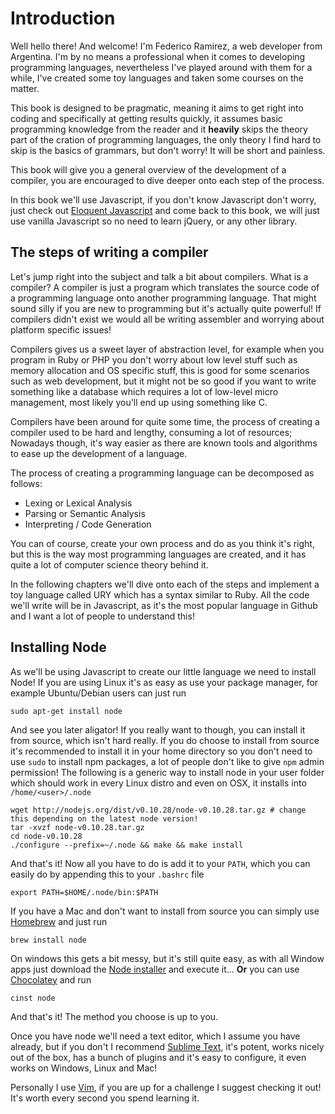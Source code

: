 # Introduction

Well hello there! And welcome! I'm Federico Ramirez, a web developer from 
Argentina. I'm by no means a professional when it comes to developing 
programming languages, nevertheless I've played around with them for a while, 
I've created some toy languages and taken some courses on the matter.

This book is designed to be pragmatic, meaning it aims to get right into 
coding and specifically at getting results quickly, it assumes basic programming 
knowledge from the reader and it __heavily__ skips the theory part of the
cration of programming languages, the only theory I find hard to skip is the
basics of grammars, but don't worry! It will be short and painless.

This book will give you a general overview of the development of a compiler,
you are encouraged to dive deeper onto each step of the process.

In this book we'll use Javascript, if you don't know Javascript don't worry,
just check out [Eloquent Javascript](http://eloquentjavascript.net/) and come
back to this book, we will just use vanilla Javascript so no need to learn
jQuery, or any other library.

## The steps of writing a compiler

Let's jump right into the subject and talk a bit about compilers. What is a 
compiler? A compiler is just a program which translates the source code of a
programming language onto another programming language. That might sound 
silly if you are new to programming but it's actually quite powerful! If 
compilers didn't exist we would all be writing assembler and worrying about 
platform specific issues!

Compilers gives us a sweet layer of abstraction level, for example when you 
program in Ruby or PHP you don't worry about low level stuff such as memory
allocation and OS specific stuff, this is good for some scenarios such as web 
development, but it might not be so good if you want to write something like a 
database which requires a lot of low-level micro management, most likely you'll
end up using something like C.

Compilers have been around for quite some time, the process of creating a 
compiler used to be hard and lengthy, consuming a lot of resources; Nowadays 
though, it's way easier as there are known tools and algorithms to ease up the
development of a language.

The process of creating a programming language can be decomposed as follows:

  * Lexing or Lexical Analysis
  * Parsing or Semantic Analysis
  * Interpreting / Code Generation

You can of course, create your own process and do as you think it's right, but
this is the way most programming languages are created, and it has quite a lot
of computer science theory behind it.

In the following chapters we'll dive onto each of the steps and implement
a toy language called URY which has a syntax similar to Ruby. All the code
we'll write will be in Javascript, as it's the most popular language in Github
and I want a lot of people to understand this!

## Installing Node

As we'll be using Javascript to create our little language we need to install 
Node! If you are using Linux it's as easy as use your package manager, for 
example Ubuntu/Debian users can just run

    sudo apt-get install node

And see you later aligator! If you really want to though, you can install it 
from source, which isn't hard really. If you do choose to install from source 
it's recommended to install it in your home directory so you don't need to use
`sudo` to install npm packages, a lot of people don't like to give `npm` admin
permission! The following is a generic way to install node in your user folder 
which should work in every Linux distro and even on OSX, it installs into
`/home/<user>/.node`

    wget http://nodejs.org/dist/v0.10.28/node-v0.10.28.tar.gz # change this depending on the latest node version!
    tar -xvzf node-v0.10.28.tar.gz
    cd node-v0.10.28
    ./configure --prefix=~/.node && make && make install

And that's it! Now all you have to do is add it to your `PATH`, which you
can easily do by appending this to your `.bashrc` file

    export PATH=$HOME/.node/bin:$PATH

If you have a Mac and don't want to install from source you can simply use
[Homebrew](http://brew.sh/) and just run

    brew install node
    
On windows this gets a bit messy, but it's still quite easy, as with all Window
apps just download the [Node installer](http://nodejs.org/download/) 
and execute it... __Or__ you can use [Chocolatey](https://chocolatey.org/) and 
run

    cinst node

And that's it! The method you choose is up to you.

Once you have node we'll need a text editor, which I assume you have already, 
but if you don't I recommend [Sublime Text](http://www.sublimetext.com/), 
it's potent, works nicely out of the box, has a bunch of plugins and it's easy 
to configure, it even works on Windows, Linux and Mac!

Personally I use [Vim](http://www.vim.org/), if you are up for a challenge I 
suggest checking it out! It's worth every second you spend learning it.
